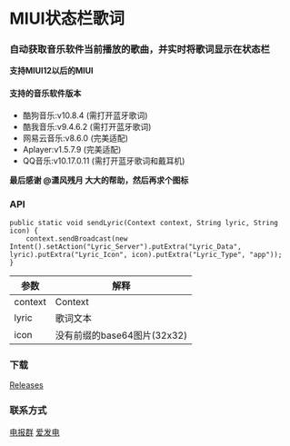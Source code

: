# MIUI状态栏歌词

### 自动获取音乐软件当前播放的歌曲，并实时将歌词显示在状态栏

__支持MIUI12以后的MIUI__

#### 支持的音乐软件版本

- 酷狗音乐:v10.8.4 (需打开蓝牙歌词)
- 酷我音乐:v9.4.6.2 (需打开蓝牙歌词)
- 网易云音乐:v8.6.0 (完美适配)
- Aplayer:v1.5.7.9 (完美适配)
- QQ音乐:v10.17.0.11 (需打开蓝牙歌词和戴耳机)

__最后感谢 @潇风残月 大大的帮助，然后再求个图标__

### API

```
public static void sendLyric(Context context, String lyric, String icon) {
    context.sendBroadcast(new Intent().setAction("Lyric_Server").putExtra("Lyric_Data", lyric).putExtra("Lyric_Icon", icon).putExtra("Lyric_Type", "app"));
}
```

| 参数      | 解释                      |
| -------- | ------------------------ |
| context  | Context                  |
| lyric    | 歌词文本                   |
| icon     | 没有前缀的base64图片(32x32) |

### 下载

[Releases](https://github.com/577fkj/MIUIStatusBarLyric_new/releases)

### 联系方式

[电报群](https://t.me/MIUIStatusBatLyric)
[爱发电](https://afdian.net/@xiao_wine)

